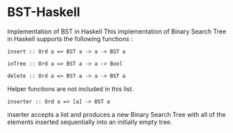 # BST-Haskell
Implementation of BST in Haskell
This implementation of Binary Search Tree in Haskell supports the following functions :
	
	insert :: Ord a => BST a -> a -> BST a	
	
	inTree :: Ord a => BST a -> a -> Bool
	
	delete :: Ord a => BST a -> a -> BST a

Helper functions are not included in this list.

	inserter :: Ord a => [a] -> BST a

inserter accepts a list and produces a new Binary Search Tree with all of the elements inserted sequentially into an initially empty tree.
